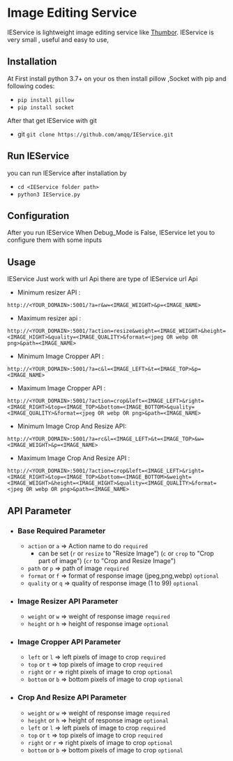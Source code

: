 # Image Editing Service #

IEService is lightweight image editing service like [Thumbor](https://github.com/thumbor/thumbor).
IEService is very small , useful and easy to use,

## Installation ##

At First install python 3.7+ on your os then install pillow ,Socket with pip and following codes:

- `pip install pillow` 
- `pip install socket`

After that get IEService with git
- git `git clone https://github.com/amqq/IEService.git`

## Run IEService ##

you can run IEService after installation by 

- `cd <IEService folder path>`
- `python3 IEService.py`

## Configuration ##

After you run IEService When Debug_Mode is False, IEService let you to configure them with some inputs

## Usage ##

IEService Just work with url Api there are type of IEService url Api

- Minimum resizer API :

`http://<YOUR_DOMAIN>:5001/?a=r&w=<IMAGE_WEIGHT>&p=<IMAGE_NAME>`

- Maximum resizer api :

`http://<YOUR_DOMAIN>:5001/?action=resize&weight=<IMAGE_WEIGHT>&height=<IMAGE_HIGHT>&quality=<IMAGE_QUALITY>&format=<jpeg OR webp OR png>&path=<IMAGE_NAME>`

- Minimum Image Cropper API :

`http://<YOUR_DOMAIN>:5001/?a=c&l=<IMAGE_LEFT>&t=<IMAGE_TOP>&p=<IMAGE_NAME>`

- Maximum Image Cropper API :

`http://<YOUR_DOMAIN>:5001/?action=crop&left=<IMAGE_LEFT>&right=<IMAGE_RIGHT>&top=<IMAGE_TOP>&bottom=<IMAGE_BOTTOM>&quality=<IMAGE_QUALITY>&format=<jpeg OR webp OR png>&path=<IMAGE_NAME>`

- Minimum Image Crop And Resize API:

`http://<YOUR_DOMAIN>:5001/?a=rc&l=<IMAGE_LEFT>&t=<IMAGE_TOP>&w=<IMAGE_WEIGHT>&p=<IMAGE_NAME>`

- Maximum Image Crop And Resize API :

`http://<YOUR_DOMAIN>:5001/?action=crop&left=<IMAGE_LEFT>&right=<IMAGE_RIGHT>&top=<IMAGE_TOP>&bottom=<IMAGE_BOTTOM>&weight=<IMAGE_WEIGHT>&height=<IMAGE_HIGHT>&quality=<IMAGE_QUALITY>&format=<jpeg OR webp OR png>&path=<IMAGE_NAME>`

## API Parameter ##

- ### Base Required Parameter ###
  - `action` or `a` => Action name to do `required` 
    - can be set (`r` or `resize` to "Resize Image")  (`c` or `crop` to "Crop part of image") (`cr` to "Crop and Resize Image")
  - `path` or `p` => path of image `required`
  - `format` or `f` => format of response image (jpeg,png,webp) `optional`
  - `quality` or `q` => quality of response image (1 to 99) `optional`

- ### Image Resizer API Parameter ###
  - `weight` or `w` => weight of response image `required`
  - `height` or `h` => height of response image `optional` 

- ### Image Cropper API Parameter ###
  - `left` or `l` => left pixels of image to crop `required`
  - `top` or `t` => top pixels of image to crop `required`
  - `right` or `r` => right pixels of image to crop `optional` 
  - `bottom` or `b` => bottom pixels of image to crop `optional` 

- ### Crop And Resize API Parameter ###
  - `weight` or `w` => weight of response image `required`
  - `height` or `h` => height of response image `optional` 
  - `left` or `l` => left pixels of image to crop `required`
  - `top` or `t` => top pixels of image to crop `required`
  - `right` or `r` => right pixels of image to crop `optional` 
  - `bottom` or `b` => bottom pixels of image to crop `optional` 

